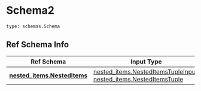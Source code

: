 # Schema2
```
type: schemas.Schema
```

## Ref Schema Info
Ref Schema | Input Type | Output Type
---------- | ---------- | -----------
[**nested_items.NestedItems**](../../../../../../../components/schema/nested_items.md) | [nested_items.NestedItemsTupleInput](../../../../../../../components/schema/nested_items.md#nesteditemstupleinput), [nested_items.NestedItemsTuple](../../../../../../../components/schema/nested_items.md#nesteditemstuple) | [nested_items.NestedItemsTuple](../../../../../../../components/schema/nested_items.md#nesteditemstuple)

